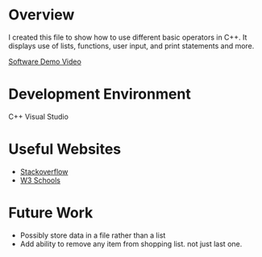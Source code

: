 # Overview

I created this file to show how to use different basic operators in C++. It displays use of lists, functions, user input, and print statements and more.

[Software Demo Video](https://www.youtube.com/watch?v=GtPVu_yz8BM)

# Development Environment

C++
Visual Studio

# Useful Websites

* [Stackoverflow](https://stackoverflow.com/)
* [W3 Schools](https://www.w3schools.com/)

# Future Work

* Possibly store data in a file rather than a list
* Add ability to remove any item from shopping list. not just last one.